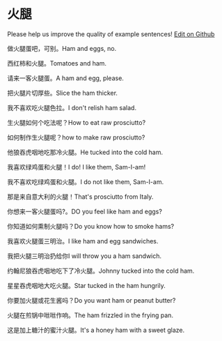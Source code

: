 # 火腿

Please help us improve the quality of example sentences! [Edit on Github](https://github.com/jiyushe/jiyu-example-sentence-source/blob/main/chinese/huotui.md)

<p><span class="chinese">做火腿蛋吧，可别。</span><span class="english">Ham and eggs, no.</span></p>

<p><span class="chinese">西红柿和火腿。</span><span class="english">Tomatoes and ham.</span></p>

<p><span class="chinese">请来一客火腿蛋。</span><span class="english">A ham and egg, please.</span></p>

<p><span class="chinese">把火腿片切厚些。</span><span class="english">Slice the ham thicker.</span></p>

<p><span class="chinese">我不喜欢吃火腿色拉。</span><span class="english">I don't relish ham salad.</span></p>

<p><span class="chinese">生火腿如何个吃法呢？</span><span class="english">How to eat raw prosciutto?</span></p>

<p><span class="chinese">如何制作生火腿呢？</span><span class="english">how to make raw prosciutto?</span></p>

<p><span class="chinese">他狼吞虎咽地吃那冷火腿。</span><span class="english">He tucked into the cold ham.</span></p>

<p><span class="chinese">我喜欢绿鸡蛋和火腿！</span><span class="english">I do! I like them, Sam-I-am!</span></p>

<p><span class="chinese">我不喜欢吃绿鸡蛋和火腿。</span><span class="english">I do not like them, Sam-I-am.</span></p>

<p><span class="chinese">那是来自意大利的火腿！</span><span class="english">That's prosciutto from Italy.</span></p>

<p><span class="chinese">你想来一客火腿蛋吗?。</span><span class="english">DO you feel like ham and eggs?</span></p>

<p><span class="chinese">你知道如何熏制火腿吗？</span><span class="english">Do you know how to smoke hams?</span></p>

<p><span class="chinese">我喜欢火腿蛋三明治。</span><span class="english">I like ham and egg sandwiches.</span></p>

<p><span class="chinese">我把火腿三明治扔给你</span><span class="english">I will throw you a ham sandwich.</span></p>

<p><span class="chinese">约翰尼狼吞虎咽地吃下了冷火腿。</span><span class="english">Johnny tucked into the cold ham.</span></p>

<p><span class="chinese">星星吞虎咽地大吃火腿。</span><span class="english">Star tucked in the ham hungrily.</span></p>

<p><span class="chinese">你要加火腿或花生酱吗？</span><span class="english">Do you want ham or peanut butter?</span></p>

<p><span class="chinese">火腿在煎锅中咝咝作响。</span><span class="english">The ham frizzled in the frying pan.</span></p>

<p><span class="chinese">这是加上糖汁的蜜汁火腿。</span><span class="english">It's a honey ham with a sweet glaze.</span></p>

